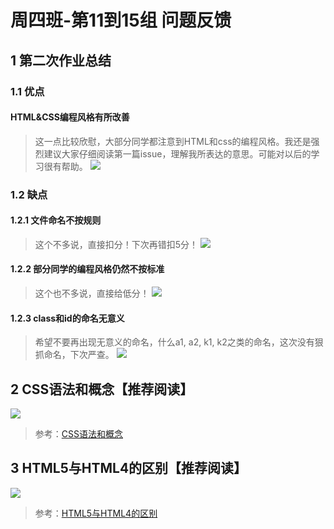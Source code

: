# 周四班-第11到15组 问题反馈

## 1 第二次作业总结

### 1.1 优点

#### HTML&CSS编程风格有所改善

> 这一点比较欣慰，大部分同学都注意到HTML和css的编程风格。我还是强烈建议大家仔细阅读第一篇issue，理解我所表达的意思。可能对以后的学习很有帮助。
![](http://ww1.sinaimg.cn/large/ed796d65gw1ex844z0dorj213q12q4ai.jpg)

### 1.2 缺点

#### 1.2.1 文件命名不按规则

> 这个不多说，直接扣分！下次再错扣5分！
> ![](http://ww3.sinaimg.cn/large/ed796d65gw1ex83yznfwxj20jm08g75x.jpg)

#### 1.2.2 部分同学的编程风格仍然不按标准

> 这个也不多说，直接给低分！
> ![](http://ww3.sinaimg.cn/large/ed796d65gw1ex842itcnoj21e80iatip.jpg)

#### 1.2.3 class和id的命名无意义

> 希望不要再出现无意义的命名，什么a1, a2, k1, k2之类的命名，这次没有狠抓命名，下次严查。
> ![](http://ww1.sinaimg.cn/large/ed796d65gw1ex83x62d35j21d612617a.jpg)

## 2 CSS语法和概念【推荐阅读】

![](http://ww1.sinaimg.cn/large/ed796d65gw1ex83doxdv8j21a40wdgsh.jpg)

> 参考：[CSS语法和概念]

[CSS语法和概念]: http://segmentfault.com/a/1190000003095582


## 3 HTML5与HTML4的区别【推荐阅读】

![](http://img1.imgtn.bdimg.com/it/u=1151393336,3975994443&fm=21&gp=0.jpg)

> 参考：[HTML5与HTML4的区别]

[HTML5与HTML4的区别]: https://github.com/alvarto/blog/issues/2
